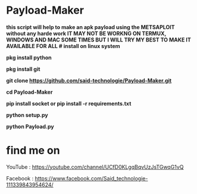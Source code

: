 
# Payload-Maker
<h4><h4>
  this script will help to make an apk payload using the METSAPLOIT without any harde work 
  IT MAY NOT BE WORKNG ON TERMUX, WINDOWS AND MAC SOME TIMES BUT I WILL TRY MY BEST TO MAKE IT AVAILABLE FOR ALL
# install on linux system
  
 
pkg install python
 
pkg install git

git clone https://github.com/said-technologie/Payload-Maker.git
 
cd Payload-Maker 
 
   pip install socket or pip install -r requirements.txt
 
   python setup.py
 
   python Payload.py
   
   
# find me on

  YouTube : https://youtube.com/channel/UCfD0KLgqBqvUzJsTGwqG1vQ
  
  Facebook : https://www.facebook.com/Said_technologie-111339843954624/